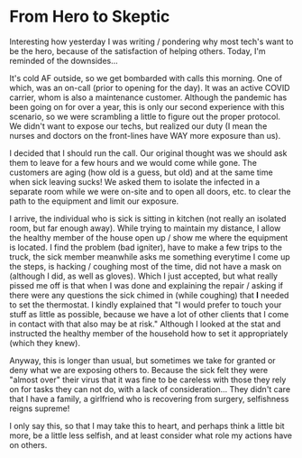 # From Hero to Skeptic

Interesting how yesterday I was writing / pondering why most tech's want to be
the hero, because of the satisfaction of helping others. Today, I'm reminded
of the downsides...

It's cold AF outside, so we get bombarded with calls this morning. One of which,
was an on-call (prior to opening for the day). It was an active COVID carrier,
whom is also a maintenance customer.  Although the pandemic has been going on
for over a year, this is only our second experience with this scenario, so we
were scrambling a little to figure out the proper protocol.  We didn't want to
expose our techs, but realized our duty (I mean the nurses and doctors on the
front-lines have WAY more exposure than us).

I decided that I should run the call.  Our original thought was we should ask
them to leave for a few hours and we would come while gone. The customers are
aging (how old is a guess, but old) and at the same time when sick leaving sucks!
We asked them to isolate the infected in a separate room while we were on-site
and to open all doors, etc. to clear the path to the equipment and limit our
exposure.

I arrive, the individual who is sick is sitting in kitchen (not really an
isolated room, but far enough away).  While trying to maintain my distance,
I allow the healthy member of the house open up / show me where the equipment
is located.  I find the problem (bad igniter), have to make a few trips to the
truck, the sick member meanwhile asks me something everytime I come up the steps,
is hacking / coughing most of the time, did not have a mask on (although I did,
as well as gloves).  Which I just accepted, but what really pissed me off is
that when I was done and explaining the repair / asking if there were any
questions the sick chimed in (while coughing) that **I** needed to set the thermostat.
I kindly explained that "I would prefer to touch your stuff as little as
possible, because we have a lot of other clients that I come in contact with
that also may be at risk." Although I looked at the stat and instructed the
healthy member of the household how to set it appropriately (which they knew).

Anyway, this is longer than usual, but sometimes we take for granted or deny
what we are exposing others to.  Because the sick felt they were "almost
over" their virus that it was fine to be careless with those they rely on
for tasks they can not do, with a lack of consideration...  They didn't care
that I have a family, a girlfriend who is recovering from surgery, selfishness
reigns supreme!

I only say this, so that I may take this to heart, and perhaps think a little
bit more, be a little less selfish, and at least consider what role my
actions have on others.

